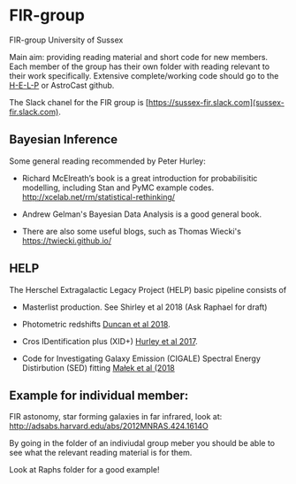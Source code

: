 # FIR-group

FIR-group University of Sussex

Main aim: providing reading material and short code for new members. Each member of the group has their own folder with reading relevant to their work specifically. Extensive complete/working code should go to the [H-E-L-P](https://github.com/H-E-L-P) or AstroCast github.

The Slack chanel for the FIR group is [https://sussex-fir.slack.com](sussex-fir.slack.com).

## Bayesian Inference

Some general reading recommended by Peter Hurley:

* Richard McElreath’s book is a great introduction for probabilisitic modelling, including Stan and PyMC example codes. http://xcelab.net/rm/statistical-rethinking/

* Andrew Gelman's Bayesian Data Analysis is a good general book.

* There are also some useful blogs, such as Thomas Wiecki's  https://twiecki.github.io/

## HELP

The Herschel Extragalactic Legacy Project (HELP) basic pipeline consists of

* Masterlist production. See Shirley et al 2018 (Ask Raphael for draft)

* Photometric redshifts [Duncan et al 2018](https://arxiv.org/abs/1709.09183).

* Cros IDentification plus (XID+) [Hurley et al 2017](https://arxiv.org/abs/1606.05770).

* Code for Investigating Galaxy Emission (CIGALE) Spectral Energy Distirbution (SED) fitting [Małek et al (2018](https://arxiv.org/abs/1809.00529) 


## Example for individual member:

FIR astonomy, star forming galaxies in far infrared, look at: http://adsabs.harvard.edu/abs/2012MNRAS.424.1614O

By going in the folder of an indiviudal group meber you should be able to see what the relevant reading material is for them. 

Look at Raphs folder for a good example!


